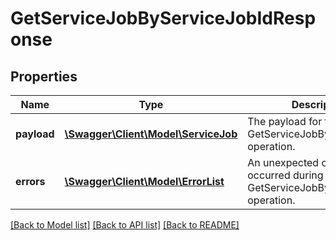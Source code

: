 # GetServiceJobByServiceJobIdResponse

## Properties
Name | Type | Description | Notes
------------ | ------------- | ------------- | -------------
**payload** | [**\Swagger\Client\Model\ServiceJob**](ServiceJob.md) | The payload for the GetServiceJobByServiceJobId operation. | [optional] 
**errors** | [**\Swagger\Client\Model\ErrorList**](ErrorList.md) | An unexpected condition occurred during the GetServiceJobByServiceJobId operation. | [optional] 

[[Back to Model list]](../README.md#documentation-for-models) [[Back to API list]](../README.md#documentation-for-api-endpoints) [[Back to README]](../README.md)


